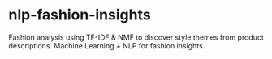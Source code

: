 # nlp-fashion-insights
Fashion analysis using TF-IDF &amp; NMF to discover style themes from product descriptions. Machine Learning + NLP for fashion insights.
